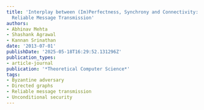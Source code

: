 ```yaml
---
title: 'Interplay between (Im)Perfectness, Synchrony and Connectivity: The Case of
  Reliable Message Transmission'
authors:
- Abhinav Mehta
- Shashank Agrawal
- Kannan Srinathan
date: '2013-07-01'
publishDate: '2025-05-18T16:29:52.131296Z'
publication_types:
- article-journal
publication: '*Theoretical Computer Science*'
tags:
- Byzantine adversary
- Directed graphs
- Reliable message transmission
- Unconditional security
---
```

